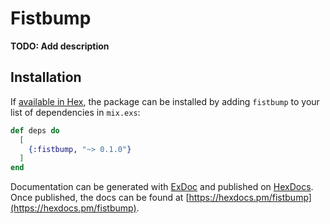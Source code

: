 # Fistbump

**TODO: Add description**

## Installation

If [available in Hex](https://hex.pm/docs/publish), the package can be installed
by adding `fistbump` to your list of dependencies in `mix.exs`:

```elixir
def deps do
  [
    {:fistbump, "~> 0.1.0"}
  ]
end
```

Documentation can be generated with [ExDoc](https://github.com/elixir-lang/ex_doc)
and published on [HexDocs](https://hexdocs.pm). Once published, the docs can
be found at [https://hexdocs.pm/fistbump](https://hexdocs.pm/fistbump).

